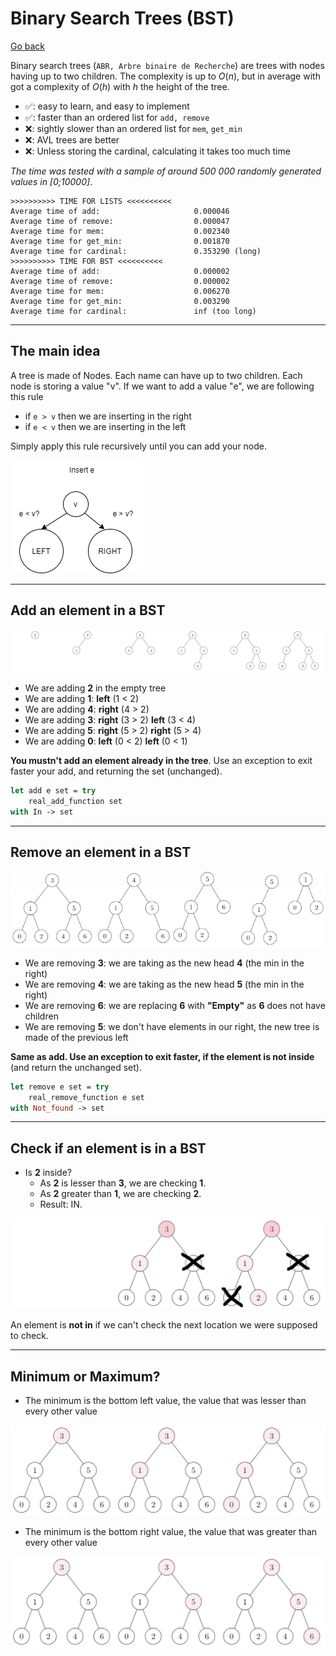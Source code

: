 # Binary Search Trees (BST)

[Go back](../index.md#data-structures)

Binary search trees (`ABR, Arbre binaire de Recherche`) are trees with nodes having up to two children. The complexity is up to $O(n)$, but in average with got a complexity of $O(h)$ with $h$ the height of the tree.

* ✅: easy to learn, and easy to implement
* ✅: faster than an ordered list for `add, remove`
* ❌: sightly slower than an ordered list for `mem`, `get_min`
* ❌: AVL trees are better
* ❌: Unless storing the cardinal, calculating it takes too much time

*The time was tested with a sample of around 500 000 randomly generated values in [0;10000]*.

```none
>>>>>>>>>> TIME FOR LISTS <<<<<<<<<<
Average time of add:                     0.000046
Average time of remove:                  0.000047
Average time for mem:                    0.002340
Average time for get_min:                0.001870
Average time for cardinal:               0.353290 (long)
>>>>>>>>>> TIME FOR BST <<<<<<<<<<
Average time of add:                     0.000002
Average time of remove:                  0.000002
Average time for mem:                    0.006270
Average time for get_min:                0.003290
Average time for cardinal:               inf (too long)
```

<hr class="sl">

## The main idea

A tree is made of Nodes. Each name can have up to two children. Each node is storing a value "v". If we want to add a value "e", we are following this rule

* if `e > v` then we are inserting in the right
* if `e < v` then we are inserting in the left

Simply apply this rule recursively until you can add your node.

![Bst example](_images/bst.png)

<hr class="sl">

## Add an element in a BST

<div class="mt-3">

![BST add](_images/add.png)
</div>

* We are adding **2** in the empty tree
* We are adding **1**: **left** (1 < 2)
* We are adding **4**: **right** (4 > 2)
* We are adding **3**: **right** (3 > 2) **left** (3 < 4)
* We are adding **5**: **right** (5 > 2) **right** (5 > 4)
* We are adding **0**: **left** (0 < 2) **left** (0 < 1)

**You mustn't add an element already in the tree**. Use an exception to exit faster your add, and returning the set (unchanged).
```ocaml
let add e set = try
	real_add_function set
with In -> set
```

<hr class="sr">

## Remove an element in a BST

<div class="mt-3">

![BST remove](_images/remove.png)
</div>

* We are removing **3**: we are taking as the new head **4** (the min in the right)
* We are removing **4**: we are taking as the new head **5** (the min in the right)
* We are removing **6**: we are replacing **6** with **"Empty"** as **6** does not have children
* We are removing **5**: we don't have elements in our right, the new tree is made of the previous left

**Same as add. Use an exception to exit faster, if the element is not inside** (and return the unchanged set).
```ocaml
let remove e set = try
	real_remove_function e set
with Not_found -> set
```

<hr class="sl">

## Check if an element is in a BST

* Is **2** inside? 
  * As **2** is lesser than **3**, we are checking **1**. 
  * As **2** greater than **1**, we are checking **2**.
  * Result: IN. 

![BST mem](_images/mem.png)

An element is **not in** if we can't check the next location we were supposed to check.

<hr class="sr">

## Minimum or Maximum?

* The minimum is the bottom left value, the value
that was lesser than every other value

![BST Minimum](_images/min.png)

* The minimum is the bottom right value, the value
  that was greater than every other value

![BST Maximum](_images/max.png)